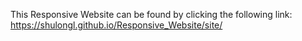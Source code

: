 This Responsive Website can be found by clicking the following link: https://shulongl.github.io/Responsive_Website/site/
